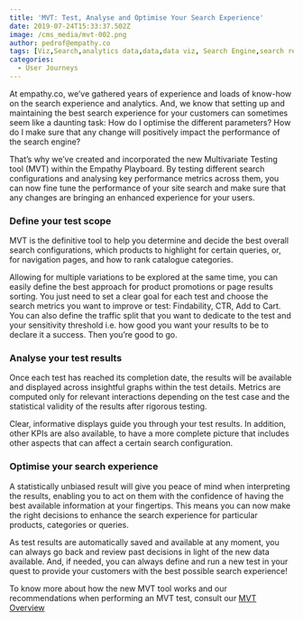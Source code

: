 ```yaml
---
title: 'MVT: Test, Analyse and Optimise Your Search Experience'
date: 2019-07-24T15:33:37.502Z
image: /cms_media/mvt-002.png
author: pedrof@empathy.co
tags: [Viz,Search,analytics data,data,data viz, Search Engine,search result,Data visualisation,Data visualization,infographics,analytics,ecommerce,Seasonal Keywords]
categories:
  - User Journeys
---
```

At empathy.co, we’ve gathered years of experience and loads of know-how on the search experience and analytics. And, we know that setting up and maintaining the best search experience for your customers can sometimes seem like a daunting task: How do I optimise the different parameters? How do I make sure that any change will positively impact the performance of the search engine?

That’s why we’ve created and incorporated the new Multivariate Testing tool (MVT) within the Empathy Playboard. By testing different search configurations and analysing key performance metrics across them, you can now fine tune the performance of your site search and make sure that any changes are bringing an enhanced experience for your users.

### Define your test scope

MVT is the definitive tool to help you determine and decide the best overall search configurations, which products to highlight for certain queries, or, for navigation pages, and how to rank catalogue categories.

Allowing for multiple variations to be explored at the same time, you can easily define the best approach for product promotions or page results sorting. You just need to set a clear goal for each test and choose the search metrics you want to improve or test: Findability, CTR, Add to Cart. You can also define the traffic split that you want to dedicate to the test and your sensitivity threshold i.e. how good you want your results to be to declare it a success. Then you’re good to go.

<complex-image image="/cms_media/mvt-002.png" caption="" lightbox="lightbox" v-lightbox/></complex-image>


### Analyse your test results

Once each test has reached its completion date, the results will be available and displayed across insightful graphs within the test details. Metrics are computed only for relevant interactions depending on the test case and the statistical validity of the results after rigorous testing.

Clear, informative displays guide you through your test results. In addition, other KPIs are also available, to have a more complete picture that includes other aspects that can affect a certain search configuration.

<complex-image image="/cms_media/mvt-001.png" caption="" lightbox="lightbox" v-lightbox/></complex-image>


### Optimise your search experience

A statistically unbiased result will give you peace of mind when interpreting the results, enabling you to act on them with the confidence of having the best available information at your fingertips. This means you can now make the right decisions to enhance the search experience for particular products, categories or queries.

As test results are automatically saved and available at any moment, you can always go back and review past decisions in light of the new data available. And, if needed, you can always define and run a new test in your quest to provide your customers with the best possible search experience!

To know more about how the new MVT tool works and our recommendations when performing an MVT test, consult our [MVT Overview](https://www.empathy.co/resources/mvt-overview/)
